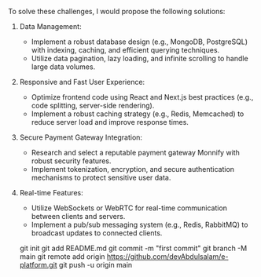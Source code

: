 To solve these challenges, I would propose the following solutions:

1. Data Management:
    - Implement a robust database design (e.g., MongoDB, PostgreSQL) with indexing, caching, and efficient querying techniques.
    - Utilize data pagination, lazy loading, and infinite scrolling to handle large data volumes.
2. Responsive and Fast User Experience:
    - Optimize frontend code using React and Next.js best practices (e.g., code splitting, server-side rendering).
    - Implement a robust caching strategy (e.g., Redis, Memcached) to reduce server load and improve response times.
3. Secure Payment Gateway Integration:
    - Research and select a reputable payment gateway Monnify with robust security features.
    - Implement tokenization, encryption, and secure authentication mechanisms to protect sensitive user data.
4. Real-time Features:
    - Utilize WebSockets or WebRTC for real-time communication between clients and servers.
    - Implement a pub/sub messaging system (e.g., Redis, RabbitMQ) to broadcast updates to connected clients.




    git init
git add README.md
git commit -m "first commit"
git branch -M main
git remote add origin https://github.com/devAbdulsalam/e-platform.git
git push -u origin main